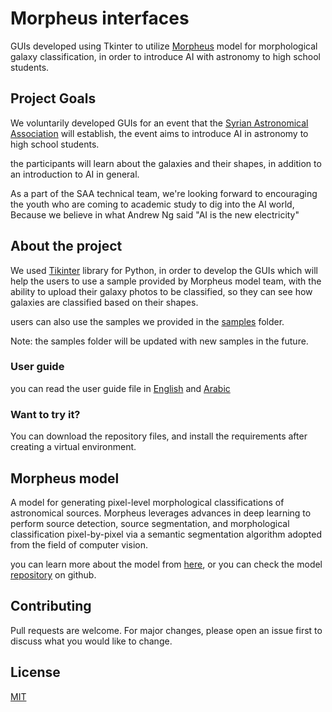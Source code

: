 # Morpheus interfaces
GUIs developed using Tkinter to utilize [Morpheus](https://morpheus-project.github.io/morpheus/) model for morphological galaxy classification, in order to introduce AI with astronomy to high school students.

## Project Goals
We voluntarily developed GUIs for an event that the [Syrian Astronomical Association](https://www.facebook.com/SAA.YIP) will establish, the event aims to introduce AI in astronomy to high school students.

the participants will learn about the galaxies and their shapes, in addition to an introduction to AI in general.

As a part of the SAA technical team, we're looking forward to encouraging the youth who are coming to academic study to dig into the AI world, Because we believe in what Andrew Ng said "AI is the new electricity"

## About the project
We used [Tikinter](https://docs.python.org/3/library/tk.html) library for Python, in order to develop the GUIs which will help the users to use a sample provided by Morpheus model team, with the ability to upload their galaxy photos to be classified, so they can see how galaxies are classified based on their shapes.

users can also use the samples we provided in the [samples](https://github.com/DanialAlyousef/morpheus_interfaces/tree/5ff1b13c7e20ab39d88282e48872f413f7a66baf/samples) folder.

Note: the samples folder will be updated with new samples in the future.

### User guide
you can read the user guide file in [English](https://github.com/DanialAlyousef/morpheus_interfaces/blob/main/SSA_Morpheus_User_Guide.pdf) and [Arabic](https://github.com/DanialAlyousef/morpheus_interfaces/blob/main/SSA_Morpheus_User_Guide_AR.pdf)

### Want to try it?
You can download the repository files, and install the requirements after creating a virtual environment.

## Morpheus model
A model for generating pixel-level morphological classifications of astronomical sources.
Morpheus leverages advances in deep learning to perform source detection, source segmentation, and morphological classification pixel-by-pixel via a semantic segmentation algorithm adopted from the field of computer vision.

you can learn more about the model from [here](https://morpheus-project.github.io/morpheus/), or you can check the model [repository](https://github.com/morpheus-project/morpheus) on github.

## Contributing

Pull requests are welcome. For major changes, please open an issue first
to discuss what you would like to change.

## License

[MIT](https://choosealicense.com/licenses/mit/)
